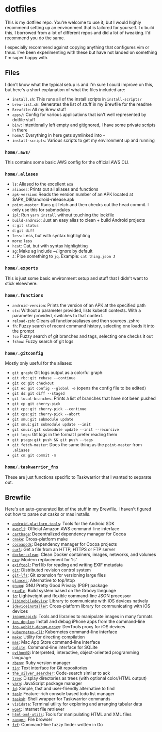 # dotfiles

This is my dotfiles repo. You're welcome to use it, but I would highly recommend setting up an environment that is tailored for yourself. To build this, I borrowed from a lot of different repos and did a lot of tweaking. I'd recommend you do the same.

I especially recommend against copying anything that configures vim or tmux. I've been experimenting with these but have not landed on something I'm super happy with.

## Files

I don't know what the typical setup is and I'm sure I could improve on this, but here's a short explanation of what the files included are:

- `install.sh`: This runs all of the install scripts in `install-scripts/`
- `brew-list.sh`: Generates the list of stuff in my Brewfile for the readme
- `Brewfile`: All my Brew stuff
- `apps/`: Config for various applications that isn't well represented by dotfile stuff
- `bin/`: Intentionally left empty and gitignored, I have some private scripts in there
- `home/`: Everything in here gets symlinked into `~`
- `install-scripts`: Various scripts to get my environment up and running

### `home/.aws/`
This contains some basic AWS config for the official AWS CLI.

### `home/.aliases`
- `ls`: Aliased to the excellent `exa`
- `aliases`: Prints out all aliases and functions
- `apk-version`: Reads the version number of an APK located at $APK_DIR/android-release.apk
- `point-master`: Runs git fetch and then checks out the head commit. I only use this for submodules
- `ipl`: Run `yarn install` without touching the lockfile
- `build-android`: Just an easy alias to clean + build Android projects
- `s`: `git status`
- `d`: `git diff`
- `less`: Less, but with syntax highlighting
- `more`: `less`
- `hcat`: Cat, but with syntax highlighting
- `ag`: Make ag include ~/.ignore by default
- `J`: Pipe something to `jq`. Example: `cat thing.json J`

### `home/.exports`
This is just some basic environment setup and stuff that I didn't want to stick elsewhere.

### `home/.functions`
- `android-version`: Prints the version of an APK at the specified path
- `ctx`: Without a parameter provided, lists kubectl contexts. With a parameter provided, switches to that context.
- `reload-zsh`: Clears all functions/aliases and then sources .zshrc
- `fh`: Fuzzy search of recent command history, selecting one loads it into the prompt
- `fco` Fuzzy search of git branches and tags, selecting one checks it out
- `fshow`: Fuzzy search of git logs

### `home/.gitconfig`
Mostly only useful for the aliases:

- `git graph`: Git logs output as a colorful graph
- `git rbc`: `git rebase --continue`
- `git co`: `git checkout`
- `git ec`: `git config --global -e` (opens the config file to be edited)
- `git ds`: `git diff --staged`
- `git local-branches`: Prints a list of branches that have not been pushed
- `git cp`: `git cherry-pick`
- `git cpc`: `git cherry-pick --continue`
- `git cpa`: `git cherry-pick --abort`
- `git smu`: `git submodule update`
- `git smui`: `git submodule update --init`
- `git smuir`: `git submodule update --init --recursive`
- `git logs`: Git logs in the format I prefer reading them
- `git ptags`: `git push && git push --tags`
- `git fetch-master`: Does the same thing as the `point-master` from `.aliases`
- `git cm`: `git commit -m`

### `home/.taskwarrior_fns`
These are just functions specific to Taskwarrior that I wanted to separate out.

## Brewfile
Here's an auto-generated list of the stuff in my Brewfile. I haven't figured out how to parse out casks or mas installs.

- [`android-platform-tools`](https://developer.android.com/sdk): Tools for the Android SDK
- [`awscli`](https://aws.amazon.com/cli/): Official Amazon AWS command-line interface
- [`carthage`](https://github.com/Carthage/Carthage): Decentralized dependency manager for Cocoa
- [`cmake`](https://www.cmake.org/): Cross-platform make
- [`cocoapods`](https://cocoapods.org/): Dependency manager for Cocoa projects
- [`curl`](https://curl.haxx.se/): Get a file from an HTTP, HTTPS or FTP server
- [`docker-clean`](https://github.com/ZZROTDesign/docker-clean): Clean Docker containers, images, networks, and volumes
- [`exa`](https://the.exa.website): Modern replacement for 'ls'
- [`exiftool`](https://www.sno.phy.queensu.ca/~phil/exiftool/index.html): Perl lib for reading and writing EXIF metadata
- [`git`](https://git-scm.com): Distributed revision control system
- [`git-lfs`](https://github.com/git-lfs/git-lfs): Git extension for versioning large files
- [`glances`](https://nicolargo.github.io/glances/): Alternative to top/htop
- [`gnupg`](https://gnupg.org/): GNU Pretty Good Privacy (PGP) package
- [`gradle`](https://www.gradle.org/): Build system based on the Groovy language
- [`jq`](https://stedolan.github.io/jq/): Lightweight and flexible command-line JSON processor
- [`libimobiledevice`](https://www.libimobiledevice.org/): Library to communicate with iOS devices natively
- [`ideviceinstaller`](https://www.libimobiledevice.org/): Cross-platform library for communicating with iOS devices
- [`imagemagick`](https://www.imagemagick.org/): Tools and libraries to manipulate images in many formats
- [`ios-deploy`](https://github.com/phonegap/ios-deploy): Install and debug iPhone apps from the command-line
- [`ios-webkit-debug-proxy`](https://github.com/google/ios-webkit-debug-proxy): DevTools proxy for iOS devices
- [`kubernetes-cli`](https://kubernetes.io/): Kubernetes command-line interface
- [`make`](https://www.gnu.org/software/make/): Utility for directing compilation
- [`mas`](https://github.com/mas-cli/mas): Mac App Store command-line interface
- [`sqlite`](https://sqlite.org/): Command-line interface for SQLite
- [`python@2`](https://www.python.org/): Interpreted, interactive, object-oriented programming language
- [`rbenv`](https://github.com/rbenv/rbenv#readme): Ruby version manager
- [`tig`](https://jonas.github.io/tig/): Text interface for Git repositories
- [`the_silver_searcher`](https://github.com/ggreer/the_silver_searcher): Code-search similar to ack
- [`tree`](http://mama.indstate.edu/users/ice/tree/): Display directories as trees (with optional color/HTML output)
- [`yarn`](https://yarnpkg.com/): JavaScript package manager
- [`fd`](https://github.com/sharkdp/fd): Simple, fast and user-friendly alternative to find
- [`task`](https://taskwarrior.org/): Feature-rich console based todo list manager
- [`tasksh`](https://tasktools.org/projects/tasksh.html): Shell wrapper for Taskwarrior commands
- [`visidata`](http://visidata.org/): Terminal utility for exploring and arranging tabular data
- [`wget`](https://www.gnu.org/software/wget/): Internet file retriever
- [`html-xml-utils`](https://www.w3.org/Tools/HTML-XML-utils/): Tools for manipulating HTML and XML files
- [`ranger`](https://ranger.github.io): File browser
- [`fzf`](https://github.com/junegunn/fzf): Command-line fuzzy finder written in Go
